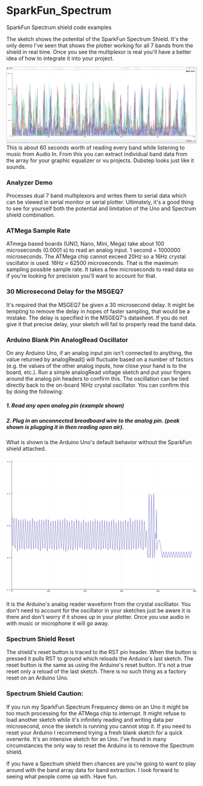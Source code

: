 # SparkFun_Spectrum
SparkFun Spectrum shield code examples

The sketch shows the potential of the SparkFun Spectrum Shield. It's the only demo I've seen that shows the plotter working for all 7 bands from the shield in real time. Once you see the multiplexor is real you'll have a better idea of how to integrate it into your project.

 ![](https://raw.githubusercontent.com/DJDevon3/Arduino/master/SparkFun_Spectrum_Shield/SparkFun_Spectrum_Frequency_Demo.JPG)
 This is about 60 seconds worth of reading every band while listening to music from Audio In. From this you can extract individual band data from the array for your graphic equalizer or vu projects. Dubstep looks just like it sounds.

### Analyzer Demo
Processes dual 7 band multiplexors and writes them to serial data which can be viewed in serial monitor or serial plotter. Ultimately, it's a good thing to see for yourself both the potential and limitation of the Uno and Spectrum shield combination.

### ATMega Sample Rate
ATmega based boards (UNO, Nano, Mini, Mega) take about 100 microseconds (0.0001 s) to read an analog input. 1 second = 1000000 microseconds. The ATMega chip cannot exceed 20Hz so a 16Hz crystal oscillator is used. 16Hz = 62500 microseconds. That is the maximum sampling possible sample rate.  It takes a few microseconds to read data so if you're looking for precision you'll want to account for that.

### 30 Microsecond Delay for the MSGEQ7
It's required that the MSGEQ7 be given a 30 microsecond delay. It might be tempting to remove the delay in hopes of faster sampling, that would be a mistake. The delay is specified in the MSGEQ7's datasheet. If you do not give it that precise delay, your sketch will fail to properly read the band data.
 
### Arduino Blank Pin AnalogRead Oscillator
On any Arduino Uno, if an analog input pin isn't connected to anything, the value returned by analogRead() will fluctuate based on a number of factors (e.g. the values of the other analog inputs, how close your hand is to the board, etc.). Run a simple analogRead voltage sketch and put your fingers around the analog pin headers to confirm this. The oscillation can be tied directly back to the on-board 16Hz crystal oscillator. You can confirm this by doing the following:
##### 1. Read any open analog pin (example shown)
##### 2. Plug in an unconnected breadboard wire to the analog pin. (peak shown is plugging it in then reading open air).
What is shown is the Arduino Uno's default behavior without the SparkFun shield attached.

 ![](https://raw.githubusercontent.com/DJDevon3/Arduino/master/SparkFun_Spectrum_Shield/AnalogReadOscillator.JPG)
 
It is the Arduino's analog reader waveform from the crystal oscilliator. You don't need to account for the oscillator in your sketches just be aware it is there and don't worry if it shows up in your plotter. Once you use audio in with music or microphone it will go away.

### Spectrum Shield Reset
The shield's reset button is traced to the RST pin header. When the button is pressed it pulls RST to ground which reloads the Arduino's last sketch. The reset button is the same as using the Arduino's reset button. It's not a true reset only a reload of the last sketch. There is no such thing as a factory reset on an Arduino Uno.

### Spectrum Shield Caution:
If you run my SparkFun Spectrum Frequency demo on an Uno it might be too much processing for the ATMega chip to interrupt. It might refuse to load another sketch while it's infinitely reading and writing data per microsecond, once the sketch is running you cannot stop it. If you need to reset your Arduino I recommend trying a fresh blank sketch for a quick overwrite. It's an intensive sketch for an Uno. I've found in many circumstances the only way to reset the Arduino is to remove the Spectrum shield.

If you have a Spectrum shield then chances are you're going to want to play around with the band array data for band extraction. I look forward to seeing what people come up with. Have fun.
